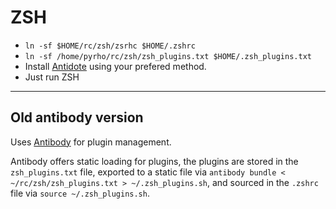 ZSH
===

- `ln -sf $HOME/rc/zsh/zsrhc $HOME/.zshrc`
- `ln -sf /home/pyrho/rc/zsh/zsh_plugins.txt $HOME/.zsh_plugins.txt`
- Install [Antidote](https://getantidote.github.io/install) using your prefered method.
- Just run ZSH

---

## Old antibody version

Uses [Antibody](https://getantibody.github.io/) for plugin management.

Antibody offers static loading for plugins, the plugins are stored in the
`zsh_plugins.txt` file, exported to a static file via 
`antibody bundle < ~/rc/zsh/zsh_plugins.txt > ~/.zsh_plugins.sh`, and sourced in
the `.zshrc` file via `source ~/.zsh_plugins.sh`.



